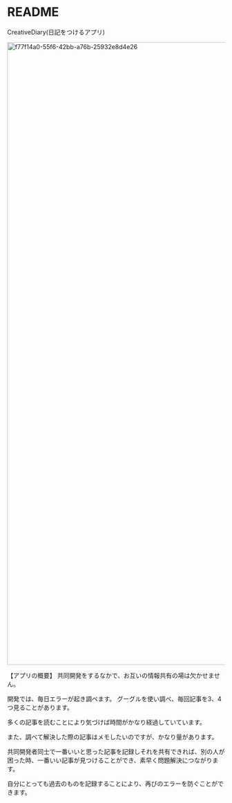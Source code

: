 # README

CreativeDiary(日記をつけるアプリ)

<img width="1439" alt="f77f14a0-55f6-42bb-a76b-25932e8d4e26" src="https://user-images.githubusercontent.com/71686577/104153643-3505e000-5426-11eb-9d99-df939bae6c4e.png">

【アプリの概要】
共同開発をするなかで、お互いの情報共有の場は欠かせません。

開発では、毎日エラーが起き調べます。
グーグルを使い調べ、毎回記事を3、4つ見ることがあります。

多くの記事を読むことにより気づけば時間がかなり経過していています。

また、調べて解決した際の記事はメモしたいのですが、かなり量があります。

共同開発者同士で一番いいと思った記事を記録しそれを共有できれば、別の人が困った時、一番いい記事が見つけることができ、素早く問題解決につながります。

自分にとっても過去のものを記録することにより、再びのエラーを防ぐことができます。
